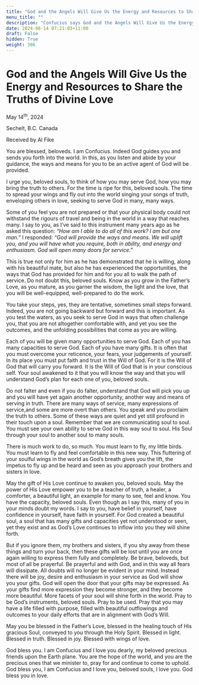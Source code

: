 ```yaml
---
title: "God and the Angels Will Give Us the Energy and Resources to Share the Truths of Divine Love"
menu_title: ""
description: "Confucius says God and the Angels Will Give Us the Energy and Resources to Share the Truths of Divine Love"
date: 2024-06-14 07:21:03+11:00
draft: False
hidden: True
weight: 386
---
```

# God and the Angels Will Give Us the Energy and Resources to Share the Truths of Divine Love

May 14<sup>th</sup>, 2024

Sechelt, B.C. Canada

Received by Al Fike 


You are blessed, beloveds. I am Confucius. Indeed God guides you and sends you forth into the world. In this, as you listen and abide by your guidance, the ways and means for you to be an active agent of God will be provided. 

I urge you, beloved souls, to think of how you may serve God, how you may bring the truth to others. For the time is ripe for this, beloved souls. The time to spread your wings and fly out into the world singing your songs of truth, enveloping others in love, seeking to serve God in many, many ways. 

Some of you feel you are not prepared or that your physical body could not withstand the rigours of travel and being in the world in a way that reaches many. I say to you, as I’ve said to this instrument many years ago as he asked this question: *“How am I able to do all of this work? I am but one man.”* I responded: *“God will provide the ways and means. We will uplift you, and you will have what you require, both in ability, and energy and enthusiasm. God will open many doors for service.”* 

This is true not only for him as he has demonstrated that he is willing, along with his beautiful mate, but also he has experienced the opportunities, the ways that God has provided for him and for you all to walk the path of service. Do not doubt this, beloved souls. Know as you grow in the Father’s Love, as you mature, as you garner the wisdom, the light and the love, that you will be well-equipped, well-prepared to do the work. 

You take your steps, yes, they are tentative, sometimes small  steps forward. Indeed, you are not going backward but forward and this is important. As you test the waters, as you seek to serve God in ways that often challenge you, that you are not altogether comfortable with, and yet you see the outcomes, and the unfolding possibilities that come as you are willing.

Each of you will be given many opportunities to serve God. Each of you has many capacities to serve God. Each of you have many gifts. It is often that you must overcome your reticence, your fears, your judgements of yourself. In its place you must put faith and trust in the Will of God. For it is the Will of God that will carry you forward. It is the Will of God that is in your conscious self. Your soul awakened to it that you will know the way and that you will understand God’s plan for each one of you, beloved souls.

Do not falter and even if you do falter, understand that God will pick you up and you will have yet again another opportunity, another way and means of serving in truth. There are many ways of service, many expressions of service,and some are more overt than others. You speak and you proclaim the truth to others. Some of these ways are quiet and yet still profound in their touch upon a soul. Remember that we are communicating soul to soul. You must see your own ability to serve God in this way soul to soul. His Soul through your soul to another soul to many souls.

There is much work to do, so much. You must learn to fly, my little birds. You must learn to fly and feel comfortable in this new way. This fluttering of your soulful wings in the world as God’s breath gives you the lift, the impetus to fly up and be heard and seen as you approach your brothers and sisters in love.

May the gift of His Love continue to awaken you, beloved souls. May the power of His Love empower you to be a teacher of truth, a healer, a comforter, a beautiful light, an example for many to see, feel and know. You have the capacity, beloved souls. Even though as I say this, many of you in your minds doubt my words. I say to you, have belief in yourself, have confidence in yourself, have faith in yourself. For God created a beautiful soul, a soul that has many gifts and capacities yet not understood or seen, yet they exist and as God’s Love continues to inflow into you they will shine forth. 

But if you ignore them, my brothers and sisters, if you shy away from these things and turn your back, then these gifts will be lost until you are once again willing to express them fully and completely. Be brave, beloveds, but most of all be prayerful. Be prayerful and with God, and in this way all fears will dissipate. All doubts will no longer be evident in your mind. Instead there will be joy, desire and enthusiasm in your service as God will show you your gifts. God will open the door that your gifts may be expressed. As your gifts find more expression they become stronger, and they become more beautiful. More facets of your soul will shine forth in the world. Pray to be God’s instruments, beloved souls. Pray to be used. Pray that you may have a life filled with purpose, filled with beautiful outflowings and outcomes to your daily efforts that are in alignment with God’s Will.

May you be blessed in the Father’s Love, blessed in the healing touch of His gracious Soul, conveyed to you through the Holy Spirit. Blessed in light. Blessed in truth. Blessed in joy. Blessed with wings of love.

God bless you. I am Confucius and I love you dearly, my beloved precious friends upon the Earth plane. You are the hope of the world, and you are the precious ones that we minister to, pray for and continue to come to uphold. God bless you, I am Confucius and I love you, beloved souls, I love you. God bless you in love.